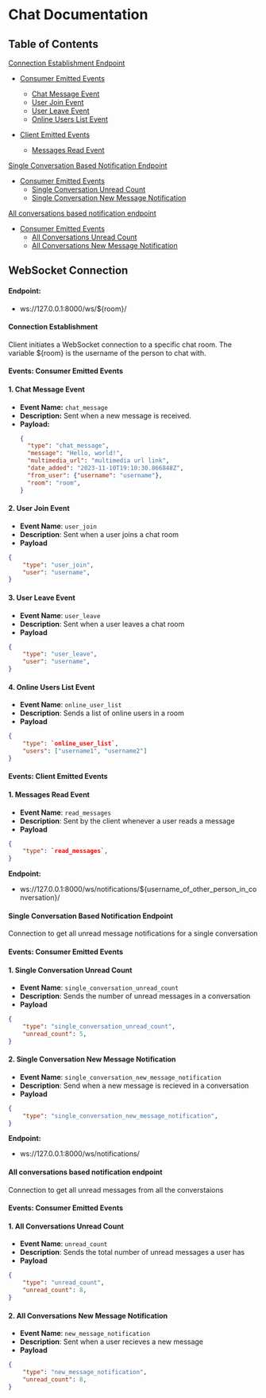# Chat Documentation

## Table of Contents

[Connection Establishment Endpoint](####connection-establishment)  
- [Consumer Emitted Events]()
  - [Chat Message Event]()  
  - [User Join Event]()  
  - [User Leave Event]()  
  - [Online Users List Event]()  

- [Client Emitted Events]()
  - [Messages Read Event]()

[Single Conversation Based Notification Endpoint](####single-conversation-based-notification-endpoint)  
- [Consumer Emitted Events]()
  - [Single Conversation Unread Count]()
  - [Single Conversation New Message Notification]()

[All conversations based notification endpoint](all-conversations-based-notification-endpoint)
- [Consumer Emitted Events]()
  - [All Conversations Unread Count]()  
  - [All Conversations New Message Notification]()


## WebSocket Connection

#### **Endpoint:**

- ws://127.0.0.1:8000/ws/${room}/

#### **Connection Establishment**

Client initiates a WebSocket connection to a specific chat room.
The variable ${room} is the username of the person to chat with.

#### **Events: Consumer Emitted Events**

#### 1. **Chat Message Event**

- **Event Name:** `chat_message`
- **Description:** Sent when a new message is received.
- **Payload:**
  ```json
  {
    "type": "chat_message",
    "message": "Hello, world!",
    "multimedia_url": "multimedia url link",
    "date_added": "2023-11-10T19:10:30.866848Z",
    "from_user": {"username": "username"},
    "room": "room",
  }

#### 2. **User Join Event**
- **Event Name**: `user_join`
- **Description**: Sent when a user joins a chat room
- **Payload**
```json
{
    "type": "user_join",
    "user": "username",
}
```

#### 3. **User Leave Event**
- **Event Name**: `user_leave`
- **Description**: Sent when a user leaves a chat room
- **Payload**
```json
{
    "type": "user_leave",
    "user": "username",
}
```

#### 4. **Online Users List Event**
- **Event Name**: `online_user_list`
- **Description**: Sends a list of online users in a room
- **Payload**
```json
{
    "type": `online_user_list`,
    "users": ["username1", "username2"]
}
```

#### **Events: Client Emitted Events**
#### 1. **Messages Read Event**
- **Event Name**: `read_messages`
- **Description**: Sent by the client whenever a user reads a message
- **Payload**
```json
{
    "type": `read_messages`,
}
```
**Endpoint:**

- ws://127.0.0.1:8000/ws/notifications/${username_of_other_person_in_conversation}/

#### **Single Conversation Based Notification Endpoint**

Connection to get all unread message notifications for a single conversation

#### **Events: Consumer Emitted Events**

#### 1. **Single Conversation Unread Count**
- **Event Name**: `single_conversation_unread_count`
- **Description**: Sends the number of unread messages in a conversation
- **Payload**
```json
{
    "type": "single_conversation_unread_count",
    "unread_count": 5,   
}
```

#### 2. **Single Conversation New Message Notification**
- **Event Name**: `single_conversation_new_message_notification`
- **Description**: Send when a new message is recieved in a conversation
- **Payload**
```json
{
    "type": "single_conversation_new_message_notification",
}
```

**Endpoint:**

- ws://127.0.0.1:8000/ws/notifications/

#### **All conversations based notification endpoint**

Connection to get all unread messages from all the converstaions

#### **Events: Consumer Emitted Events**

#### 1. **All Conversations Unread Count**
- **Event Name**: `unread_count`
- **Description**: Sends the total number of unread messages a user has
- **Payload**
```json
{
    "type": "unread_count",
    "unread_count": 8,   
}

```
#### 2. **All Conversations New Message Notification**
- **Event Name**: `new_message_notification`
- **Description**: Sent when a user recieves a new message
- **Payload**
```json
{
    "type": "new_message_notification",
    "unread_count": 8,   
}


